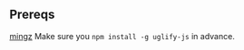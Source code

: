 
Prereqs
---

[mingz](https://github.com/nolanlawson/mingz)
Make sure you `npm install -g uglify-js` in advance.
